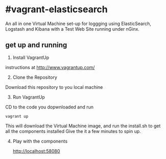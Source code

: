 #vagrant-elasticsearch
=================

An all in one Virtual Machine set-up for loggging using ElasticSearch, Logstash and Kibana with a Test Web Site running under nGinx.

## get up and running

1. Install VagrantUp

instructions at http://www.vagrantup.com/

2. Clone the Repository

Download this repository to you local machine

3. Run VagrantUp
	
CD to the code you dopwnloaded and run

	vagrant up

This will download the Virtual Machine image, and run the install.sh to get all the components installed
Give the it a few minutes to spin up.

4. Play with the components

	[http://localhost:58080](http://localhost:58080)


